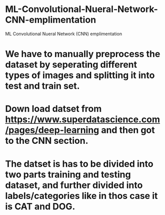 # ML-Convolutional-Nueral-Network-CNN-emplimentation
ML Convolutional Nueral Network (CNN) emplimentation

# We have to manually preprocess the dataset by seperating different types of images and splitting it into test and train set.


# Down load datset from  https://www.superdatascience.com/pages/deep-learning  and then got to the CNN section.


# The datset is has to be divided into two parts training and testing dataset, and further divided into labels/categories like in thos case it is CAT and DOG. 

